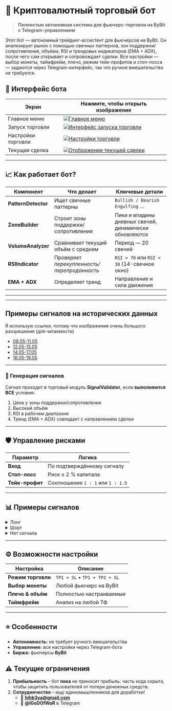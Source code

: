 # 🤖 Криптовалютный торговый бот

> **Полностью автономная система для фьючерс-торговли на ByBit c Telegram-управлением**

Этот бот ― автономный трейдинг-ассистент для фьючерсов на ByBit. Он анализирует рынок с помощью свечных паттернов, зон поддержки/сопротивления, объёма, RSI и трендовых индикаторов (EMA + ADX), после чего сам открывает и сопровождает сделки. Все настройки — выбор монеты, таймфрейм, плечо, режим тейк-профитов и стоп-лосса — задаются через Telegram-интерфейс, так что ручное вмешательство не требуется.

## 📸 Интерфейс бота

| Экран | Нажмите, чтобы открыть изображение |
|-------|------------------------------------|
| Главное меню | [![Главное меню](https://i.ibb.co/3mGZ77V6/image.png)](https://i.ibb.co/3mGZ77V6/image.png) |
| Запуск торговли | [![Интерфейс запуска торговли](https://i.ibb.co/t0Dhb2K/image.png)](https://i.ibb.co/t0Dhb2K/image.png) |
| Настройки торговли | [![Настройки торговли](https://i.ibb.co/h1y9p5S7/image.png)](https://i.ibb.co/h1y9p5S7/image.png) |
| Текущая сделка | [![Отображение текущей сделки](https://i.ibb.co/TDwj5K8N/image.png)](https://i.ibb.co/TDwj5K8N/image.png) |


---

## 📈 Как работает бот?

| Компонент | Что делает | Ключевые детали |
|-----------|------------|-----------------|
| **PatternDetector** | Ищет свечные паттерны | `Bullish / Bearish Engulfing` … |
| **ZoneBuilder** | Строит зоны поддержки/сопротивления | Пики и впадины дневных свечей, динамически обновляются |
| **VolumeAnalyzer** | Сравнивает текущий объём с средним | Период — 20 свечей |
| **RSIIndicator** | Проверяет *перекупленность/перепроданность* | `RSI > 70` или `RSI < 30` (14-свечное окно) |
| **EMA + ADX** | Определяет тренд | Направление и сила движения |

---

---

##  Примеры сигналов на исторических данных

Я использую ссылки, потому что изображения очень большого раззрешения (для читаемости)

- [08.05-11.05](https://i.ibb.co/wNvBZJ6r/08-11-05.png)
- [12.05-15.05](https://i.ibb.co/ccVqtG6H/12-15-05.png)
- [14.05-17.05](https://i.ibb.co/3yp1HKNS/14-17-05.png)
- [16.05-19.05](https://i.ibb.co/8g9hNGZw/16-19-05.png)

---


### 🔔 Генерация сигналов  

Сигнал проходит в торговый модуль **SignalValidator**, если **выполняются ВСЕ** условия:

1. Цена у зоны поддержки/сопротивления  
2. Высокий объём  
3. RSI в рабочем диапазоне  
4. Тренд (EMA + ADX) совпадает с направлением сделки  

---

## 🛡️ Управление рисками

| Параметр | Логика |
|----------|--------|
| **Вход** | По подтверждённому сигналу |
| **Стоп-лосс** | Риск ≤ 2 % капитала |
| **Тейк-профит** | Соотношение `1 : 1` или `1 : 1.5` |

---

## 📊 Примеры сигналов

<details>
<summary>Лонг</summary>

- **Паттерн:** Bullish Engulfing у поддержки **100**  
- **Объём:** высокий  
- **RSI:** 35  
- **Тренд:** бычий  

| Вход | SL | TP₁ | TP₂ |
|------|----|-----|-----|
| 102  | 99 | 105 | 106.5 |
</details>

<details>
<summary>Шорт</summary>

- **Паттерн:** Bearish Engulfing у сопротивления **101**  
- **Объём:** высокий  
- **RSI:** 68  
- **Тренд:** медвежий  

| Вход | SL | TP₁ | TP₂ |
|------|----|-----|-----|
| 98   | 102 | 94 | 92 |
</details>

<details>
<summary>Нет сигнала</summary>

- **Паттерн:** Hammer (далеко от зон)  
- **Объём:** низкий  
- **RSI:** 75 (перекуплен)  

> Сделка не открывается — условия не выполнены.
</details>

---

## ⚙️ Возможности настройки

| Настройка | Описание |
|-----------|----------|
| **Режим торговли** | `TP1 + SL` • `TP1 + TP2 + SL` |
| **Выбор монеты** | Любой фьючерс на ByBit |
| **Плечо & объём** | Полностью настраиваемые |
| **Таймфрейм** | Анализ на любой ТФ |

---

## ⭐ Особенности

- **Автономность:** не требует ручного вмешательства  
- **Управление:** все настройки через Telegram-бота  
- **Биржа:** фьючерсы **ByBit**



## ⚠️ Текущие ограничения

1. **Прибыльность** – бот **пока** не приносит прибыль: часть кода скрыта, чтобы защитить пользователей от потери денежных средств.  
2. **Сотрудничество** – ищу единомышленников для доработки!  
   - 📧 **hihb3ya@gmail.com**  
   - 💬 **@lGoDOfWaR** в Telegram  
